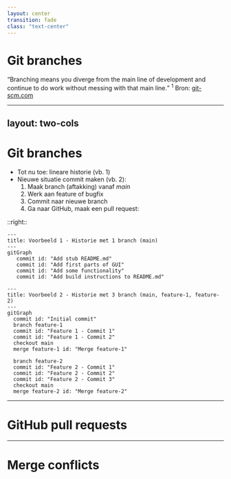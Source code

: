 ```yaml
---
layout: center
transition: fade
class: "text-center"
---
```


# Git branches

<span class="font-extralight">
  <q>Branching means you diverge from the main line of development and continue to do work without messing with that main line.</q>
  <sup>1</sup>
</span>

<Footnotes separator>
  <Footnote :number=1>Bron: <a href="https://git-scm.com/book/en/v2/Git-Branching-Branches-in-a-Nutshell">git-scm.com</a></Footnote>
</Footnotes>

---
layout: two-cols
---

# Git branches

- Tot nu toe: lineare historie (vb. 1)
- Nieuwe situatie commit maken (vb. 2):
  1. Maak branch (aftakking) vanaf _main_
  2. Werk aan feature of bugfix
  3. Commit naar nieuwe branch
  4. Ga naar GitHub, maak een pull request:

::right::

```mermaid
---
title: Voorbeeld 1 - Historie met 1 branch (main)
---
gitGraph
   commit id: "Add stub README.md"
   commit id: "Add first parts of GUI"
   commit id: "Add some functionality"
   commit id: "Add build instructions to README.md"
```

```mermaid
---
title: Voorbeeld 2 - Historie met 3 branch (main, feature-1, feature-2)
---
gitGraph
  commit id: "Initial commit"
  branch feature-1
  commit id: "Feature 1 - Commit 1"
  commit id: "Feature 1 - Commit 2"
  checkout main
  merge feature-1 id: "Merge feature-1"

  branch feature-2
  commit id: "Feature 2 - Commit 1"
  commit id: "Feature 2 - Commit 2"
  commit id: "Feature 2 - Commit 3"
  checkout main
  merge feature-2 id: "Merge feature-2"
```

---

# GitHub pull requests

---

# Merge conflicts
